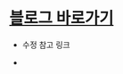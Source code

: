 # [블로그 바로가기](https://hunnycombo.github.io/)

+ 수정 참고 링크
- [](https://syh39.github.io/blog/github_blog_setting/)
